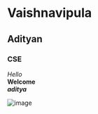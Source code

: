 # Vaishnavipula
## Adityan
### CSE
 *Hello*
 <br>
 **Welcome**
 </br>
 ***aditya***
 
![image](https://user-images.githubusercontent.com/84460580/142904866-e5e5fa49-68b2-42de-96db-ff3500f366fb.png)

